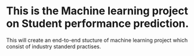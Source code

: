 # This is the Machine learning project on Student performance prediction.

This will create an end-to-end stucture of machine learning project which consist of industry standerd practises.